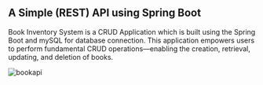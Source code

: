 <h2>A Simple (REST) API using Spring Boot</h2>

<p>Book Inventory System is a CRUD Application which is built using the Spring Boot and mySQL for database connection. This application empowers users to perform fundamental CRUD operations—enabling the creation, retrieval, updating, and deletion of books.</p>

![bookapi](https://github.com/user-attachments/assets/b927de0c-8d27-4b57-a927-fb6e9ae37de0)


